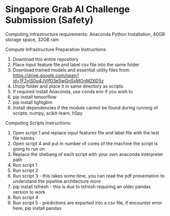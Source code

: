 # Singapore Grab AI Challenge Submission (Safety)

Computing infrastructure requirements: Anaconda Python Installation, 40GB storage space, 32GB ram

Compute Infrastructure Preparation Instructions:
  1) Download this entire repository
  2) Place input feature file and label csv file into the same folder
  3) Download trained models and essential utility files from: https://drive.google.com/open?id=1F2ylS0u4JVIfD3e1lwGnSsMOnMZtID5z
  4) Unzip folder and place it in same directory as scripts
  5) If required install Anaconda, use conda env if you wish to
  6) pip install tensorflow
  7) pip install lightgbm
  8) Install dependencies if the module cannot be found during running of scripts: numpy, scikit-learn, h5py

Computing Scripts Instructions:
  1) Open script 1 and replace input features file and label file with the test file names
  2) Open script 4 and put in number of cores of the machine the script is going to run on
  3) Replace the shebang of each script with your own anaconda interpreter path
  4) Run script 1
  5) Run script 2
  6) Run script 3 - this takes some time, you can read the pdf presentation to understand the pipeline architecture more
  7) pip install tsfresh - this is due to tsfresh requiring an older pandas version to work
  8) Run script 4
  9) Run script 5 - predictions are exported into a csv file, if encounter error here, pip install pandas
  
